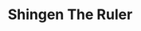 ---
layout: video
series: Angry Video Game Nerd - Bad Game Cover Art
episode: 5
title: "Shingen The Ruler"
permalink: /avgn/bad-game-cover-art-5
video_id: oWU9BCqCJKE
release_date: 2015-12-05
mike_notes:
toggle: off
special: bad-covers
special_id: "Bad Game Cover Art Videos"
platforms:
  - Nintendo Entertainment System
---